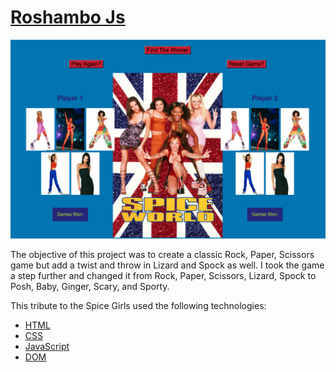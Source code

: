 # [Roshambo Js](https://roshambo-js-mandywade.netlify.app/)

![Getting Started](SpiceWorld.png)

The objective of this project was to create a classic Rock, Paper, Scissors game but add a twist and throw in Lizard and Spock as well. I took the game a step further and changed it from Rock, Paper, Scissors, Lizard, Spock to Posh, Baby, Ginger, Scary, and Sporty.

This tribute to the Spice Girls used the following technologies:

- [HTML](https://developer.mozilla.org/en-US/docs/Web/HTML)
- [CSS](https://developer.mozilla.org/en-US/docs/Web/CSS)
- [JavaScript](https://developer.mozilla.org/en-US/docs/Web/JavaScript)
- [DOM](https://developer.mozilla.org/en-US/docs/Web/API/Document_Object_Model/Introduction)
